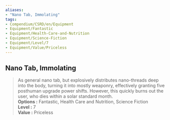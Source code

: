 ```yaml
---
aliases:
- "Nano Tab, Immolating"
tags:
- Compendium/CSRD/en/Equipment
- Equipment/Fantastic
- Equipment/Health-Care-and-Nutrition
- Equipment/Science-Fiction
- Equipment/Level/7
- Equipment/Value/Priceless
---
```


  
## Nano Tab, Immolating  
  
>As general nano tab, but explosively distributes nano-threads deep into the body, turning it into mostly weaponry, effectively granting five posthuman upgrade power shifts. However, this quickly burns out the user, who dies within a solar standard month.  
> **Options :** Fantastic, Health Care and Nutrition, Science Fiction  
> **Level :** 7  
> **Value :** Priceless